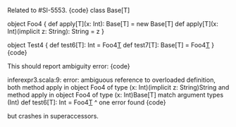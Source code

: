 Related to #SI-5553.
{code}
class Base[T]

object Foo4 {
  def apply[T](x: Int): Base[T] = new Base[T]
  def apply[T](x: Int)(implicit z: String): String = z
}

object Test4 {
  def test6[T]: Int = Foo4[T](1)
  def test7[T]: Base[T] = Foo4[T](1)
}
{code}

This should report ambiguity error:
{code}

inferexpr3.scala:9: error: ambiguous reference to overloaded definition,
both method apply in object Foo4 of type (x: Int)(implicit z: String)String
and  method apply in object Foo4 of type (x: Int)Base[T]
match argument types (Int)
  def test6[T]: Int = Foo4[T](1)
                          ^
one error found
{code}

but crashes in superaccessors.
